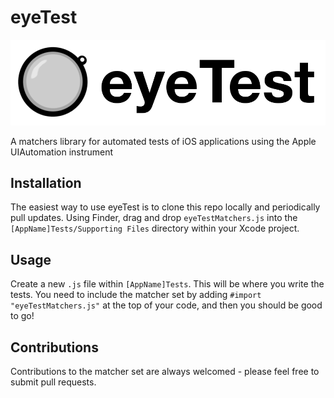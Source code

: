 eyeTest
=======

![eyeTest logo](/SupportingFiles/eyeTest.png?raw=true)

A matchers library for automated tests of iOS applications using the Apple UIAutomation instrument

Installation 
------------

The easiest way to use eyeTest is to clone this repo locally and periodically pull updates. Using Finder, drag and drop `eyeTestMatchers.js` into the `[AppName]Tests/Supporting Files` directory within your Xcode project.

Usage
-----

Create a new `.js` file within `[AppName]Tests`. This will be where you write the tests. You need to include the matcher set by adding `#import "eyeTestMatchers.js"` at the top of your code, and then you should be good to go!

Contributions
-------------

Contributions to the matcher set are always welcomed - please feel free to submit pull requests.
